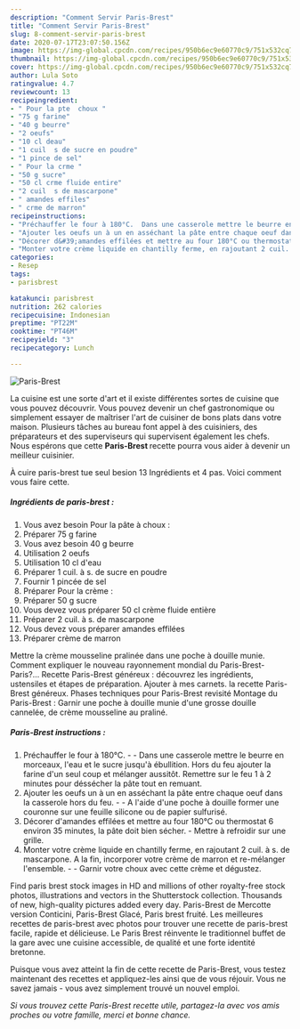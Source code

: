 ```yaml
---
description: "Comment Servir Paris-Brest"
title: "Comment Servir Paris-Brest"
slug: 8-comment-servir-paris-brest
date: 2020-07-17T23:07:50.156Z
image: https://img-global.cpcdn.com/recipes/950b6ec9e60770c9/751x532cq70/paris-brest-photo-principale-de-la-recette.jpg
thumbnail: https://img-global.cpcdn.com/recipes/950b6ec9e60770c9/751x532cq70/paris-brest-photo-principale-de-la-recette.jpg
cover: https://img-global.cpcdn.com/recipes/950b6ec9e60770c9/751x532cq70/paris-brest-photo-principale-de-la-recette.jpg
author: Lula Soto
ratingvalue: 4.7
reviewcount: 13
recipeingredient:
- " Pour la pte  choux "
- "75 g farine"
- "40 g beurre"
- "2 oeufs"
- "10 cl deau"
- "1 cuil  s de sucre en poudre"
- "1 pince de sel"
- " Pour la crme "
- "50 g sucre"
- "50 cl crme fluide entire"
- "2 cuil  s de mascarpone"
- " amandes effiles"
- " crme de marron"
recipeinstructions:
- "Préchauffer le four à 180°C.  Dans une casserole mettre le beurre en morceaux, l&#39;eau et le sucre jusqu&#39;à ébullition. Hors du feu ajouter la farine d&#39;un seul coup et mélanger aussitôt. Remettre sur le feu 1 à 2 minutes pour déssécher la pâte tout en remuant."
- "Ajouter les oeufs un à un en asséchant la pâte entre chaque oeuf dans la casserole hors du feu.  A l&#39;aide d&#39;une poche à douille former une couronne sur une feuille silicone ou de papier sulfurisé."
- "Décorer d&#39;amandes effilées et mettre au four 180°C ou thermostat 6 environ 35 minutes, la pâte doit bien sécher. Mettre à refroidir sur une grille."
- "Monter votre crème liquide en chantilly ferme, en rajoutant 2 cuil. à s. de mascarpone. A la fin, incorporer votre crème de marron et re-mélanger l&#39;ensemble.  Garnir votre choux avec cette crème et dégustez."
categories:
- Resep
tags:
- parisbrest

katakunci: parisbrest 
nutrition: 262 calories
recipecuisine: Indonesian
preptime: "PT22M"
cooktime: "PT46M"
recipeyield: "3"
recipecategory: Lunch

---
```



![Paris-Brest](https://img-global.cpcdn.com/recipes/950b6ec9e60770c9/751x532cq70/paris-brest-photo-principale-de-la-recette.jpg)

La cuisine est une sorte d'art et il existe différentes sortes de cuisine que vous pouvez découvrir. Vous pouvez devenir un chef gastronomique ou simplement essayer de maîtriser l'art de cuisiner de bons plats dans votre maison. Plusieurs tâches au bureau font appel à des cuisiniers, des préparateurs et des superviseurs qui supervisent également les chefs. Nous espérons que cette <strong> Paris-Brest </strong> recette pourra vous aider à devenir un meilleur cuisinier.

<!--inarticleads1-->

À cuire paris-brest tue seul besion 13 Ingrédients et 4 pas. Voici comment vous faire cette.

##### Ingrédients de paris-brest :

1. Vous avez besoin  Pour la pâte à choux :
1. Préparer 75 g farine
1. Vous avez besoin 40 g beurre
1. Utilisation 2 oeufs
1. Utilisation 10 cl d&#39;eau
1. Préparer 1 cuil. à s. de sucre en poudre
1. Fournir 1 pincée de sel
1. Préparer  Pour la crème :
1. Préparer 50 g sucre
1. Vous devez vous préparer 50 cl crème fluide entière
1. Préparer 2 cuil. à s. de mascarpone
1. Vous devez vous préparer  amandes effilées
1. Préparer  crème de marron


Mettre la crème mousseline pralinée dans une poche à douille munie. Comment expliquer le nouveau rayonnement mondial du Paris-Brest-Paris?… Recette Paris-Brest généreux : découvrez les ingrédients, ustensiles et étapes de préparation. Ajouter à mes carnets. la recette Paris-Brest généreux. Phases techniques pour Paris-Brest revisité Montage du Paris-Brest : Garnir une poche à douille munie d&#39;une grosse douille cannelée, de crème mousseline au praliné. 

<!--inarticleads2-->

##### Paris-Brest instructions :

1. Préchauffer le four à 180°C. -  - Dans une casserole mettre le beurre en morceaux, l&#39;eau et le sucre jusqu&#39;à ébullition. Hors du feu ajouter la farine d&#39;un seul coup et mélanger aussitôt. Remettre sur le feu 1 à 2 minutes pour déssécher la pâte tout en remuant.
1. Ajouter les oeufs un à un en asséchant la pâte entre chaque oeuf dans la casserole hors du feu. -  - A l&#39;aide d&#39;une poche à douille former une couronne sur une feuille silicone ou de papier sulfurisé.
1. Décorer d&#39;amandes effilées et mettre au four 180°C ou thermostat 6 environ 35 minutes, la pâte doit bien sécher. - Mettre à refroidir sur une grille.
1. Monter votre crème liquide en chantilly ferme, en rajoutant 2 cuil. à s. de mascarpone. A la fin, incorporer votre crème de marron et re-mélanger l&#39;ensemble. -  - Garnir votre choux avec cette crème et dégustez.


Find paris brest stock images in HD and millions of other royalty-free stock photos, illustrations and vectors in the Shutterstock collection. Thousands of new, high-quality pictures added every day. Paris-Brest de Mercotte version Conticini, Paris-Brest Glacé, Paris brest fruité. Les meilleures recettes de paris-brest avec photos pour trouver une recette de paris-brest facile, rapide et délicieuse. Le Paris Brest réinvente le traditionnel buffet de la gare avec une cuisine accessible, de qualité et une forte identité bretonne. 

<!--inarticleads1-->

<p>
Puisque vous avez atteint la fin de cette recette de Paris-Brest, vous testez maintenant des recettes et appliquez-les ainsi que de vous réjouir. Vous ne savez jamais - vous avez simplement trouvé un nouvel emploi.
</p>

<p>
<i>Si vous trouvez cette Paris-Brest recette utile, partagez-la avec vos amis proches ou votre famille, merci et bonne chance.</i>
</p>
